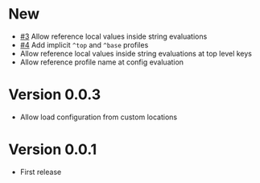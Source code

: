 # New

* [#3](https://github.com/vizor-games/jac/issues/3) Allow reference local values inside string evaluations
* [#4](https://github.com/vizor-games/jac/issues/4) Add implicit `^top` and `^base` profiles
* Allow reference local values inside string evaluations at top level keys
* Allow reference profile name at config evaluation

# Version 0.0.3

* Allow load configuration from custom locations

# Version 0.0.1 

* First release
